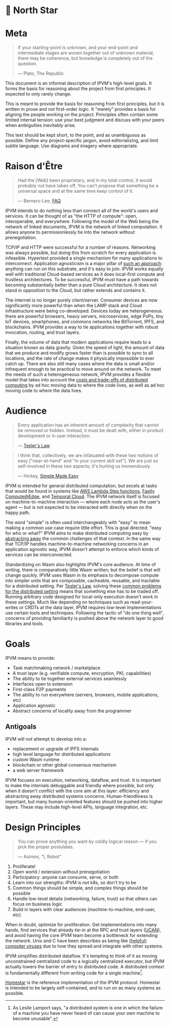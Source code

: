 # 🌟 North Star 

# Meta

> If your starting-point is unknown, and your end-point and intermediate stages are woven together out of unknown material, there may be coherence, but knowledge is completely out of the question.
> 
> — Plato, The Republic

This document is an informal description of IPVM's high-level goals. It forms the basis for reasoning about the project from first principles. It expected to only rarely change.

This is meant to provide the basis for reasoning from first principles, but it is written in prose and not first-order logic. It "merely" provides a basis for aligning the people working on the project. Principles often contain some limited internal tension: use your best judgment and discuss with your peers when ambiguities inevitably arise.

This text should be kept short, to the point, and as unambiguous as possible. Define any project-specific jargon, avoid editorializing, and limit subtle language. Use diagrams and imagery where appropriate.

# Raison d'Être

> Had the [Web] been proprietary, and in my total control, it would probably not have taken off. You can’t propose that something be a universal space and at the same time keep control of it.
>
> — Berners-Lee, [FAQ][TBL FAQ]

IPVM intends to do nothing less than connect all of the world's users and services. It can be thought of as "the HTTP of compute": open, interoperable, and everywhere. Following the model of the Web being the network of linked documents, IPVM is the network of linked computation. It allows anyone to permissionlessly tie into the network without prenegotiation.

TCP/IP and HTTP were successful for a number of reasons. Networking was always possible, but doing this from scratch for every application is infeasible. Hypertext provided a single mechanism for many applications to interconnect. Application agnosticism is a major pillar of [such an approach][W3F Principles]: anything can run on this substrate, and it's easy to join. IPVM works equally well with traditional Cloud-based services as it does local-first compute and trustless architectures. To be successful, IPVM must have a path towards becoming substantially better than a pure Cloud architecture. It does not stand in opposition to the Cloud, but rather extends and contains it.

The internet is no longer purely client/server. Consumer devices are now significantly more powerful than when the LAMP stack and Cloud infrastructure were being co-developed. Devices today are heterogeneous: there are powerful browsers, heavy servers, microservices, edge PoPs, tiny IoT devices, smartphones, and commons networks like BitTorrent, IPFS, and blockchains. IPVM provides a way to tie applications together with robust invocation, routing, and trust layers.

Finally, the volume of data that modern applications require leads to a situation known as data gravity. Given the speed of light, the amount of data that we produce and modify grows faster than is possible to sync to all locations, and the rate of change makes it physically impossible to ever catch up. There are also still many cases where the data is small and/or infrequent enough to be practical to move around on the network. To meet the needs of such a heterogeneous network, IPVM provides a flexible model that takes into account the [costs and trade-offs of distributed computing][Fallacies of Distributed Computing] by ad hoc moving data to where the code lives, as well as ad hoc moving code to where the data lives.

# Audience

> Every application has an inherent amount of complexity that cannot be removed or hidden. Instead, it must be dealt with, either in product development or in user interaction. 
>
> — [Tesler's Law]

> I think that, collectively, we are infatuated with these two notions of easy ["near-at-hand" and "in your current skill set"]. We are just so self-involved in these two aspects; it's hurting us tremendously.
>
> — Hickey, [Simple Made Easy]

IPVM is intended for general distributed computation, but excels at tasks that would be found in systems like [AWS Lambda Step functions], [Fastly Compute@Edge], and [Temporal Cloud]. The IPVM network itself is focused on machine-to-machine interaction — where each node acts as the user's agent — but is not expected to be interacted with directly when on the happy path.

The word "simple" is often used interchangeably with "easy" to mean making a common use case require little effort. This is goal directed: "easy for who or what?" IPVM aims to make distributed computing easy by [abstracting away][Fault Oblivious] the common challenges of that context. In the same way that TCP/IP handles machine-to-machine networking concerns in an application agnostic way, IPVM doesn't attempt to enforce which kinds of services can be interconnected.

Standardizing on Wasm also highlights IPVM's core audience. At time of writing, there is comparatively little Wasm written; but the belief is that will change quickly. IPVM uses Wasm in its emphasis to  decompose compute into simpler units that are composable, cacheable, reusable, and tractable for a distributed setting. Per [Tesler's Law], solving these [common problems for the distributed setting][Fallacies of Distributed Computing] means that something else has to be traded off. Running arbitrary code designed for local-only execution doesn't work in these settings. Much like depending on techniques such as read-your-writes or CRDTs at the data layer, IPVM requires low-level implementations use certain tools and techniques. Following the tactic of "do one thing well", concerns of providing familiarity is pushed above the network layer to good libraries and tools.

# Goals

IPVM means to provide:

- Task matchmaking network / marketplace
- A trust layer (e.g. verifiable compute, encryption, PKI, capabilities)
- The ability to tie together external services seamlessly
- Interfaces open to extension
- First-class P2P payments
- The ability to run everywhere (servers, browsers, mobile applications, etc)
- Application agnostic
- Abstract concerns of locality away from the programmer

## Antigoals

IPVM will _not_ attempt to develop into a:

- replacement or upgrade of IPFS internals
- high level language for distributed applications
- custom Wasm runtime
- blockchain or other global consensus mechanism
- a web server framework

IPVM focuses on execution, networking, dataflow, and trust. It is important to make the internals debuggable and friendly where possible, but only when it doesn't conflict with the core aim at this layer: efficiency and abstracting away distributed systems concerns. Human-friendliness is important, but many human-oriented features should be pushed into higher layers. These may include high-level APIs, language integration, etc.

# Design Principles

> You can prove anything you want by coldly logical reason — if you pick the proper postulates.
> 
> — Asimov, "I, Robot"

1. Proliferate!
2. Open world / extension without prenegotiation
3. Participatory: anyone can consume, serve, or both
4. Learn into our strengths: IPVM is not k8s, so don't try to be
5. Common things should be simple, and complex things should be possible
6. Handle low-level details (networking, failure, trust) so that others can focus on business logic
7. Build in layers with clear audiences (machine-to-machine, end-user, etc)

When in doubt, optimize for proliferation. Get implementations into many hands, find services that already tie-in at the RPC and trust layers ([UCAN]), and avoid having the core IPVM team become a bottleneck for extending the network. Unix and C have been describes as being like [(helpful) computer viruses][Models of Software Acceptance] due to how they spread and integrate with other systems.

IPVM simplifies distributed dataflow. It's tempting to think of it as moving unconstrained centralized code to a logically centralized executor, but IPVM actually lowers the barrier of entry to distributed code. A distributed context is fundamentally different from writing code for a single machine[^LamportsProblem].

[Homestar] is the reference implementation of the IPVM protocol. Homestar is intended to be largely self-contained, and to run on as many systems as possible.

[^LamportsProblem]: As Leslie Lamport says, "a distributed system is one in which the failure of a machine you have never heard of can cause your own machine to become unusable".

<!-- Internal Links -->

<!-- External Links -->

[AWS Lambda Step functions]: https://docs.aws.amazon.com/lambda/latest/dg/lambda-stepfunctions.html
[Fallacies of Distributed Computing]: https://en.wikipedia.org/wiki/Fallacies_of_distributed_computing
[Fastly Compute@Edge]: https://docs.fastly.com/products/compute-at-edge
[Fault Oblivious]: https://rebelsky.cs.grinnell.edu/~rebelsky/Courses/CS302/Fun/fault-oblivious.html 
[Homestar]: https://github.com/ipvm-wg/homestar/
[How do we tell truths that might hurt?]:https://www.cs.virginia.edu/~evans/cs655/readings/ewd498.html 
[Models of Software Acceptance]: https://dreamsongs.com/Files/AcceptanceModels.pdf
[Richard Gabriel]: https://en.wikipedia.org/wiki/Richard_P._Gabriel
[Simple Made Easy]: https://www.infoq.com/presentations/Simple-Made-Easy/
[TBL FAQ]:https://www.w3.org/People/Berners-Lee/FAQ.html 
[Temporal Cloud]: https://temporal.io/
[Tesler's Law]: https://en.wikipedia.org/wiki/Law_of_conservation_of_complexity
[UCAN]: https://github.com/ucan-wg
[W3F Principles]: https://webfoundation.org/about/vision/history-of-the-web/
[structured programming]: https://en.wikipedia.org/wiki/Structured_programming
